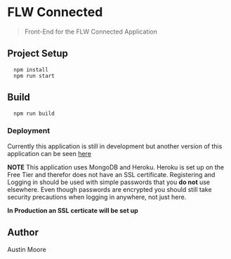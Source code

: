 # FLW Connected

> Front-End for the FLW Connected Application

## Project Setup

```
  npm install
  npm run start
```

## Build

```
  npm run build
```

### Deployment

Currently this application is still in development but another version of this application can be seen [here](https://moore-connections.herokuapp.com/)

**NOTE**
This application uses MongoDB and Heroku. Heroku is set up on the Free Tier and therefor does not have an SSL certificate. Registering and Logging in should be used with simple passwords that you **do not** use elsewhere. Even though passwords are encrypted you should still take security precautions when logging in anywhere, not just here.

**In Production an SSL certicate will be set up**

## Author

Austin Moore
